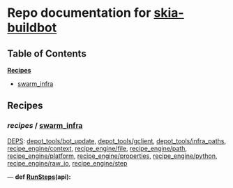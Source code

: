 <!--- AUTOGENERATED BY `./recipes.py test train` -->
# Repo documentation for [skia-buildbot]()
## Table of Contents

**[Recipes](#Recipes)**
  * [swarm_infra](#recipes-swarm_infra)
## Recipes

### *recipes* / [swarm\_infra](/infra/bots/recipes/swarm_infra.py)

[DEPS](/infra/bots/recipes/swarm_infra.py#13): [depot\_tools/bot\_update][depot_tools/recipe_modules/bot_update], [depot\_tools/gclient][depot_tools/recipe_modules/gclient], [depot\_tools/infra\_paths][depot_tools/recipe_modules/infra_paths], [recipe\_engine/context][recipe_engine/recipe_modules/context], [recipe\_engine/file][recipe_engine/recipe_modules/file], [recipe\_engine/path][recipe_engine/recipe_modules/path], [recipe\_engine/platform][recipe_engine/recipe_modules/platform], [recipe\_engine/properties][recipe_engine/recipe_modules/properties], [recipe\_engine/python][recipe_engine/recipe_modules/python], [recipe\_engine/raw\_io][recipe_engine/recipe_modules/raw_io], [recipe\_engine/step][recipe_engine/recipe_modules/step]

&mdash; **def [RunSteps](/infra/bots/recipes/swarm_infra.py#31)(api):**

[depot_tools/recipe_modules/bot_update]: https://chromium.googlesource.com/chromium/tools/depot_tools.git/+/04163545e7cd525c6b7f3845b3340f2c82330453/recipes/README.recipes.md#recipe_modules-bot_update
[depot_tools/recipe_modules/gclient]: https://chromium.googlesource.com/chromium/tools/depot_tools.git/+/04163545e7cd525c6b7f3845b3340f2c82330453/recipes/README.recipes.md#recipe_modules-gclient
[depot_tools/recipe_modules/infra_paths]: https://chromium.googlesource.com/chromium/tools/depot_tools.git/+/04163545e7cd525c6b7f3845b3340f2c82330453/recipes/README.recipes.md#recipe_modules-infra_paths
[recipe_engine/recipe_modules/context]: https://chromium.googlesource.com/infra/luci/recipes-py.git/+/55b0c542ede5a3ed4e93c0c844559ea74790e5ea/README.recipes.md#recipe_modules-context
[recipe_engine/recipe_modules/file]: https://chromium.googlesource.com/infra/luci/recipes-py.git/+/55b0c542ede5a3ed4e93c0c844559ea74790e5ea/README.recipes.md#recipe_modules-file
[recipe_engine/recipe_modules/path]: https://chromium.googlesource.com/infra/luci/recipes-py.git/+/55b0c542ede5a3ed4e93c0c844559ea74790e5ea/README.recipes.md#recipe_modules-path
[recipe_engine/recipe_modules/platform]: https://chromium.googlesource.com/infra/luci/recipes-py.git/+/55b0c542ede5a3ed4e93c0c844559ea74790e5ea/README.recipes.md#recipe_modules-platform
[recipe_engine/recipe_modules/properties]: https://chromium.googlesource.com/infra/luci/recipes-py.git/+/55b0c542ede5a3ed4e93c0c844559ea74790e5ea/README.recipes.md#recipe_modules-properties
[recipe_engine/recipe_modules/python]: https://chromium.googlesource.com/infra/luci/recipes-py.git/+/55b0c542ede5a3ed4e93c0c844559ea74790e5ea/README.recipes.md#recipe_modules-python
[recipe_engine/recipe_modules/raw_io]: https://chromium.googlesource.com/infra/luci/recipes-py.git/+/55b0c542ede5a3ed4e93c0c844559ea74790e5ea/README.recipes.md#recipe_modules-raw_io
[recipe_engine/recipe_modules/step]: https://chromium.googlesource.com/infra/luci/recipes-py.git/+/55b0c542ede5a3ed4e93c0c844559ea74790e5ea/README.recipes.md#recipe_modules-step
